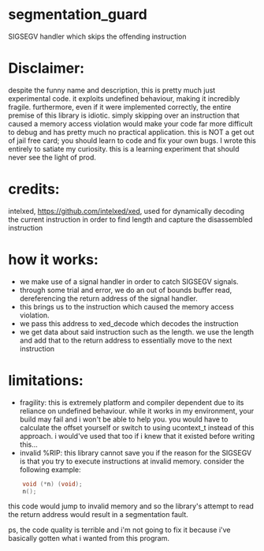# segmentation_guard
SIGSEGV handler which skips the offending instruction

# Disclaimer:
despite the funny name and description, this is pretty much just experimental code. it exploits undefined behaviour, making it incredibly fragile. furthermore, even if it were implemented correctly, the entire premise of this library is idiotic. simply skipping over an instruction that caused a memory access violation would make your code far more difficult to debug and has pretty much no practical application. this is NOT a get out of jail free card; you should learn to code and fix your own bugs. I wrote this entirely to satiate my curiosity. this is a learning experiment that should never see the light of prod.

# credits:
intelxed, https://github.com/intelxed/xed, used for dynamically decoding the current instruction in order to find length and capture the disassembled instruction

# how it works:
- we make use of a signal handler in order to catch SIGSEGV signals.
- through some trial and error, we do an out of bounds buffer read, dereferencing the return address of the signal handler.
- this brings us to the instruction which caused the memory access violation. 
- we pass this address to xed_decode which decodes the instruction
- we get data about said instruction such as the length. we use the length and add that to the return address to essentially move to the next instruction

# limitations:
- fragility: this is extremely platform and compiler dependent due to its reliance on undefined behaviour. while it works in my environment, your build may fail and i won't be able to help you. you would have to calculate the offset yourself or switch to using ucontext_t instead of this approach. i would've used that too if i knew that it existed before writing this...
- invalid %RIP: this library cannot save you if the reason for the SIGSEGV is that you try to execute instructions at invalid memory. consider the following example:

```c
    void (*n) (void);
    n();
```
this code would jump to invalid memory and so the library's attempt to read the return address would result in a segmentation fault.


ps, the code quality is terrible and i'm not going to fix it because i've basically gotten what i wanted from this program.




